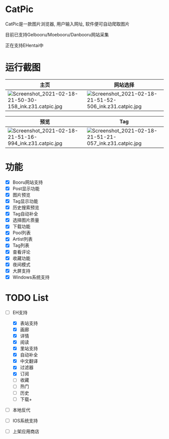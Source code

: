 # CatPic
CatPic是一款图片浏览器, 用户输入网址, 软件便可自动爬取图片

目前已支持Gelbooru/Moebooru/Danbooru网站采集

正在支持EHentai中

# 运行截图

|主页|网站选择|
|--|--|
|![Screenshot_2021-02-18-21-50-30-158_ink.z31.catpic.jpg](https://i.loli.net/2021/02/18/TZUVvlkNaFc1mLd.jpg)|![Screenshot_2021-02-18-21-51-52-506_ink.z31.catpic.jpg](https://i.loli.net/2021/02/18/jVRTS1yg9lOsI5h.jpg)|


|预览|Tag|
|--|--|
|![Screenshot_2021-02-18-21-51-16-994_ink.z31.catpic.jpg](https://i.loli.net/2021/02/18/EwCUdZkAfBDRGTq.jpg)|![Screenshot_2021-02-18-21-51-21-057_ink.z31.catpic.jpg](https://i.loli.net/2021/02/18/1rIFKZ4tShdvoYG.jpg)|



# 功能
- [x] Booru网站支持
- [x] Post显示功能
- [x] 图片预览
- [x] Tag显示功能
- [x] 历史搜索预览
- [x] Tag自动补全
- [x] 选择图片质量
- [x] 下载功能
- [x] Pool列表
- [x] Artist列表
- [x] Tag列表
- [x] 查看评论
- [x] 收藏功能
- [x] 夜间模式
- [x] 大屏支持
- [x] Windows系统支持

# TODO List
- [ ] EH支持
  - [x] 表站支持
  - [x] 画廊
  - [x] 详情
  - [x] 阅读
  - [x] 里站支持
  - [x] 自动补全
  - [x] 中文翻译
  - [x] 过滤器
  - [x] 订阅
  - [ ] 收藏
  - [ ] 热门
  - [ ] 历史
  - [ ] 下载+
- [ ] 本地反代
- [ ] IOS系统支持
- [ ] 上架应用商店


